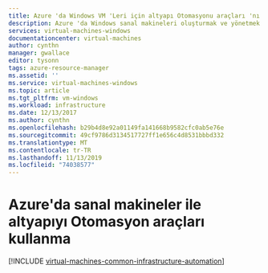 ```yaml
---
title: Azure 'da Windows VM 'Leri için altyapı Otomasyonu araçları 'nı kullanma
description: Azure 'da Windows sanal makineleri oluşturmak ve yönetmek için PowerShell DSC, Anerişilebilir, Chef, Pupevcil hayvan ve Azure Otomasyonu gibi altyapı Otomasyonu araçlarını nasıl kullanacağınızı öğrenin
services: virtual-machines-windows
documentationcenter: virtual-machines
author: cynthn
manager: gwallace
editor: tysonn
tags: azure-resource-manager
ms.assetid: ''
ms.service: virtual-machines-windows
ms.topic: article
ms.tgt_pltfrm: vm-windows
ms.workload: infrastructure
ms.date: 12/13/2017
ms.author: cynthn
ms.openlocfilehash: b29b4d8e92a01149fa141668b9582cfc0ab5e76e
ms.sourcegitcommit: 49cf9786d3134517727ff1e656c4d8531bbbd332
ms.translationtype: MT
ms.contentlocale: tr-TR
ms.lasthandoff: 11/13/2019
ms.locfileid: "74038577"
---
```

# <a name="use-infrastructure-automation-tools-with-virtual-machines-in-azure"></a>Azure'da sanal makineler ile altyapıyı Otomasyon araçları kullanma
[!INCLUDE [virtual-machines-common-infrastructure-automation](../../../includes/virtual-machines-common-infrastructure-automation.md)]